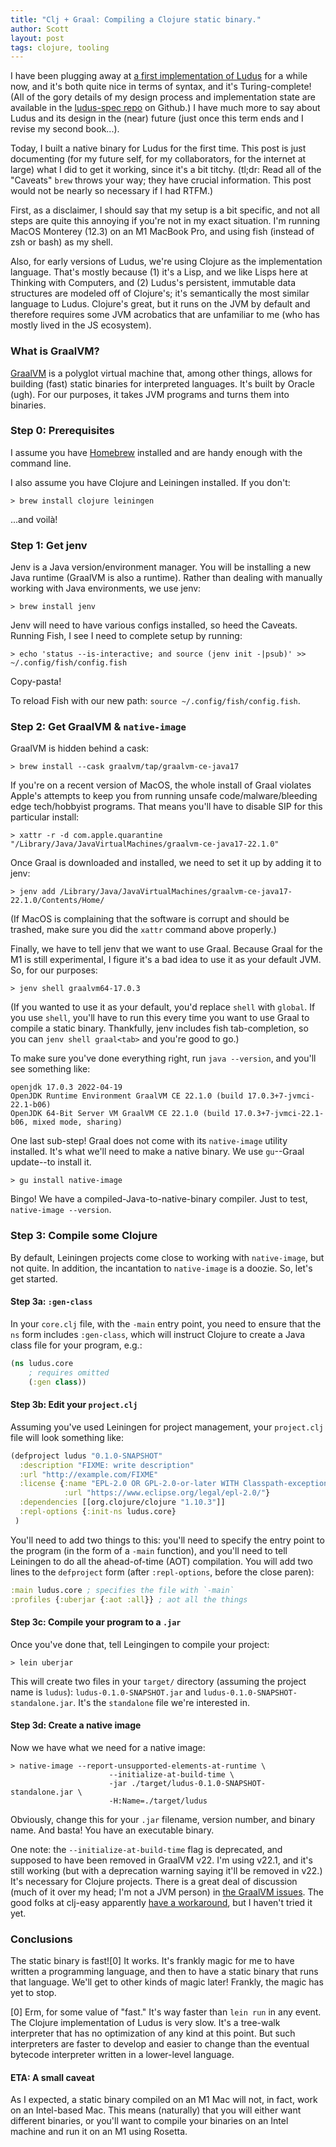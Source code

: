 ```yaml
---
title: "Clj + Graal: Compiling a Clojure static binary."
author: Scott
layout: post
tags: clojure, tooling
---
```

I have been plugging away at [a first implementation of Ludus](https://github.com/thinking-with-computers/cludus) for a while now, and it's both quite nice in terms of syntax, and it's Turing-complete! (All of the gory details of my design process and implementation state are available in the [ludus-spec repo](https://github.com/thinking-with-computers/ludus-spec) on Github.) I have much more to say about Ludus and its design in the (near) future (just once this term ends and I revise my second book...). 

Today, I built a native binary for Ludus for the first time. This post is just documenting (for my future self, for my collaborators, for the internet at large) what I did to get it working, since it's a bit titchy. (tl;dr: Read all of the "Caveats" `brew` throws your way; they have crucial information. This post would not be nearly so necessary if I had RTFM.)

First, as a disclaimer, I should say that my setup is a bit specific, and not all steps are quite this annoying if you're not in my exact situation. I'm running MacOS Monterey (12.3) on an M1 MacBook Pro, and using fish (instead of zsh or bash) as my shell. 

Also, for early versions of Ludus, we're using Clojure as the implementation language. That's mostly because (1) it's a Lisp, and we like Lisps here at Thinking with Computers, and (2) Ludus's persistent, immutable data structures are modeled off of Clojure's; it's semantically the most similar language to Ludus. Clojure's great, but it runs on the JVM by default and therefore requires some JVM acrobatics that are unfamiliar to me (who has mostly lived in the JS ecosystem).

### What is GraalVM?
[GraalVM](https://www.graalvm.org/) is a polyglot virtual machine that, among other things, allows for building (fast) static binaries for interpreted languages. It's built by Oracle (ugh). For our purposes, it takes JVM programs and turns them into binaries.

### Step 0: Prerequisites
I assume you have [Homebrew](https://brew.sh) installed and are handy enough with the command line.

I also assume you have Clojure and Leiningen installed. If you don't:

`> brew install clojure leiningen`

...and voilà!

### Step 1: Get jenv
Jenv is a Java version/environment manager. You will be installing a new Java runtime (GraalVM is also a runtime). Rather than dealing with manually working with Java environments, we use jenv: 

`> brew install jenv`

Jenv will need to have various configs installed, so heed the Caveats. Running Fish, I see I need to complete setup by running:

`> echo 'status --is-interactive; and source (jenv init -|psub)' >> ~/.config/fish/config.fish`

Copy-pasta!

To reload Fish with our new path: `source ~/.config/fish/config.fish`.

### Step 2: Get GraalVM & `native-image`
GraalVM is hidden behind a cask: 

`> brew install --cask graalvm/tap/graalvm-ce-java17`

If you're on a recent version of MacOS, the whole install of Graal violates Apple's attempts to keep you from running unsafe code/malware/bleeding edge tech/hobbyist programs. That means you'll have to disable SIP for this particular install: 

`> xattr -r -d com.apple.quarantine "/Library/Java/JavaVirtualMachines/graalvm-ce-java17-22.1.0"`

Once Graal is downloaded and installed, we need to set it up by adding it to jenv:

`> jenv add /Library/Java/JavaVirtualMachines/graalvm-ce-java17-22.1.0/Contents/Home/`

(If MacOS is complaining that the software is corrupt and should be trashed, make sure you did the `xattr` command above properly.)

Finally, we have to tell jenv that we want to use Graal. Because Graal for the M1 is still experimental, I figure it's a bad idea to use it as your default JVM. So, for our purposes: 

`> jenv shell graalvm64-17.0.3`

(If you wanted to use it as your default, you'd replace `shell` with `global`. If you use `shell`, you'll have to run this every time you want to use Graal to compile a static binary. Thankfully, jenv includes fish tab-completion, so you can `jenv shell graal<tab>` and you're good to go.)

To make sure you've done everything right, run `java --version`, and you'll see something like:

```
openjdk 17.0.3 2022-04-19
OpenJDK Runtime Environment GraalVM CE 22.1.0 (build 17.0.3+7-jvmci-22.1-b06)
OpenJDK 64-Bit Server VM GraalVM CE 22.1.0 (build 17.0.3+7-jvmci-22.1-b06, mixed mode, sharing)
```

One last sub-step! Graal does not come with its `native-image` utility installed. It's what we'll need to make a native binary. We use `gu`--Graal update--to install it.

`> gu install native-image`

Bingo! We have a compiled-Java-to-native-binary compiler. Just to test, `native-image --version`.

### Step 3: Compile some Clojure
By default, Leiningen projects come close to working with `native-image`, but not quite. In addition, the incantation to `native-image` is a doozie. So, let's get started.

#### Step 3a: `:gen-class`
In your `core.clj` file, with the `-main` entry point, you need to ensure that the `ns` form includes `:gen-class`, which will instruct Clojure to create a Java class file for your program, e.g.:

```clojure
(ns ludus.core
	; requires omitted
	(:gen class))
```

#### Step 3b: Edit your `project.clj`
Assuming you've used Leiningen for project management, your `project.clj` file will look something like:

```clojure
(defproject ludus "0.1.0-SNAPSHOT"
  :description "FIXME: write description"
  :url "http://example.com/FIXME"
  :license {:name "EPL-2.0 OR GPL-2.0-or-later WITH Classpath-exception-2.0"
            :url "https://www.eclipse.org/legal/epl-2.0/"}
  :dependencies [[org.clojure/clojure "1.10.3"]]
  :repl-options {:init-ns ludus.core}
 )
```

You'll need to add two things to this: you'll need to specify the entry point to the program (in the form of a `-main` function), and you'll need to tell Leiningen to do all the ahead-of-time (AOT) compilation. You will add two lines to the `defproject` form (after `:repl-options`, before the close paren):

```clojure
:main ludus.core ; specifies the file with `-main`
:profiles {:uberjar {:aot :all}} ; aot all the things
```

#### Step 3c: Compile your program to a `.jar`
Once you've done that, tell Leingingen to compile your project:

`> lein uberjar`

This will create two files in your `target/` directory (assuming the project name is `ludus`): `ludus-0.1.0-SNAPSHOT.jar` and `ludus-0.1.0-SNAPSHOT-standalone.jar`. It's the `standalone` file we're interested in.

#### Step 3d: Create a native image
Now we have what we need for a native image:

```
> native-image --report-unsupported-elements-at-runtime \
                      --initialize-at-build-time \
                      -jar ./target/ludus-0.1.0-SNAPSHOT-standalone.jar \
                      -H:Name=./target/ludus
```

Obviously, change this for your `.jar` filename, version number, and binary name. And basta! You have an executable binary.

One note: the `--initialize-at-build-time` flag is deprecated, and supposed to have been removed in GraalVM v22. I'm using v22.1, and it's still working (but with a deprecation warning saying it'll be removed in v22.) It's necessary for Clojure projects. There is a great deal of discussion (much of it over my head; I'm not a JVM person) in [the GraalVM issues](https://github.com/oracle/graal/discussions/3476). The good folks at clj-easy apparently [have a workaround](https://github.com/clj-easy/graal-build-time), but I haven't tried it yet.

### Conclusions
The static binary is fast![0] It works. It's frankly magic for me to have written a programming language, and then to have a static binary that runs that language. We'll get to other kinds of magic later! Frankly, the magic has yet to stop.

[0] Erm, for some value of "fast." It's way faster than `lein run` in any event. The Clojure implementation of Ludus is very slow. It's a tree-walk interpreter that has no optimization of any kind at this point. But such interpreters are faster to develop and easier to change than the eventual bytecode interpreter written in a lower-level language.

#### ETA: A small caveat
As I expected, a static binary compiled on an M1 Mac will not, in fact, work on an Intel-based Mac. This means (naturally) that you will either want different binaries, or you'll want to compile your binaries on an Intel machine and run it on an M1 using Rosetta.

